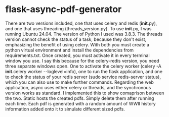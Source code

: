 # flask-async-pdf-generator
There are two versions included, one that uses celery and redis (__init__.py), and one that uses threading (threads_version.py). To use __init__.py, I was running Ubuntu 24.04. The version of Python I used was 3.8.3. The threads version cannot check the status of a task, because they don't exist, emphasizing the benefit of using celery. With both you must create a python virtual environment and install the dependencies from requirements.txt. Once created, you must activate it in every terminal window you use. I say this because for the celery-redis version, you need three separate windows open. One to activate the celery worker (celery -A __init__.celery worker --loglevel=info), one to run the flask application, and one to check the status of your redis server (sudo service redis-server status), which you can also use to make further commands. Regarding the web application, async uses either celery or threads, and the synchronous version works as standard. I implemented this to show comaprison between the two. Static hosts the created pdfs. Simply delete them after running each time. Each pdf is generated with a random amount of WWII history information added onto it to simulate different sized pdfs. 
